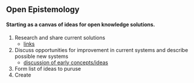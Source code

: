 <h2>Open Epistemology</h2>
<h4>Starting as a canvas of ideas for open knowledge solutions.</h4>



<ol>
<li>
Research and share current solutions
<ul>
<li>
<a href="research/links.md">links</a>
</li>
</ul>
</li>
<li>
Discuss opportunities for improvement in current systems and describe possible new systems
<ul>
<li>
<a href="research/discussion.md">discussion of early concepts/ideas</a>
</li>
</ul>
</li>
<li>
Form list of ideas to puruse
</li>
<li>
Create
</li>
</ol>
